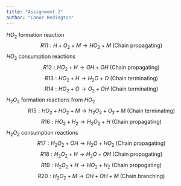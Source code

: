 ```yaml
---
title: "Assignment 2"
author: "Conor Redington"
---
```


$HO_2$ formation reaction
$$
R11: H+O_2+M \rightarrow HO_2+M \text{ (Chain propagating)}
$$
$HO_2$ consumption reactions
$$
R12: HO_2+H \rightarrow OH+OH  \text{ (Chain propagating)}
$$
$$
R13: HO_2+H \rightarrow H_2 O+O\text{ (Chain terminating)}
$$
$$
R14: HO_2+O \rightarrow O_2+OH\text{ (Chain terminating)}
$$
$H_2 O_2$ formation reactions from $HO_2$
$$
R15: HO_2+HO_2+M \rightarrow H_2 O_2+O_2+M \text{ (Chain terminating)}
$$
$$
R16: HO_2+H_2  \rightarrow H_2 O_2+H \text{ (Chain propagating)}
$$
$H_2 O_2$ consumption reactions
$$
R17: H_2 O_2+OH \rightarrow H_2 O+HO_2 \text{ (Chain propagating)}
$$
$$
R18: H_2 O_2+H \rightarrow H_2 O+OH \text{ (Chain propogating)}
$$
$$
R19: H_2 O_2+H \rightarrow HO_2+H_2 \text{ (Chain propogating)}
$$
$$
R20: H_2 O_2+M \rightarrow OH+OH+M \text{ (Chain branching)}
$$
